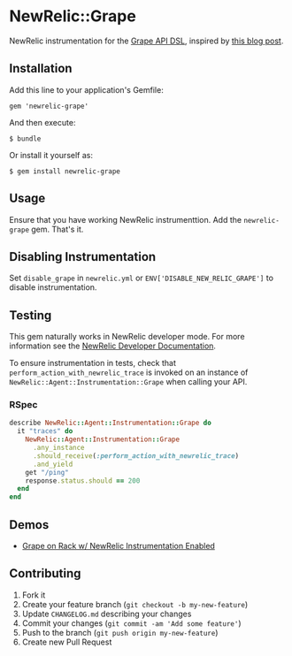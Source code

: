# NewRelic::Grape

NewRelic instrumentation for the [Grape API DSL][0], inspired by [this blog post][1].

## Installation

Add this line to your application's Gemfile:

    gem 'newrelic-grape'

And then execute:

    $ bundle

Or install it yourself as:

    $ gem install newrelic-grape

## Usage

Ensure that you have working NewRelic instrumenttion. Add the `newrelic-grape` gem. That's it.

## Disabling Instrumentation

Set `disable_grape` in `newrelic.yml` or `ENV['DISABLE_NEW_RELIC_GRAPE']` to disable instrumentation.

## Testing

This gem naturally works in NewRelic developer mode. For more information see the [NewRelic Developer Documentation][2].

To ensure instrumentation in tests, check that `perform_action_with_newrelic_trace` is invoked on an instance of `NewRelic::Agent::Instrumentation::Grape` when calling your API.

### RSpec

``` ruby
describe NewRelic::Agent::Instrumentation::Grape do
  it "traces" do
    NewRelic::Agent::Instrumentation::Grape
      .any_instance
      .should_receive(:perform_action_with_newrelic_trace)
      .and_yield
    get "/ping"
    response.status.should == 200
  end
end
```

## Demos

* [Grape on Rack w/ NewRelic Instrumentation Enabled][3]

## Contributing

1. Fork it
2. Create your feature branch (`git checkout -b my-new-feature`)
3. Update `CHANGELOG.md` describing your changes
4. Commit your changes (`git commit -am 'Add some feature'`)
5. Push to the branch (`git push origin my-new-feature`)
6. Create new Pull Request

[0]: https://github.com/intridea/grape
[1]: http://artsy.github.com/blog/2012/11/29/measuring-performance-in-grape-apis-with-new-relic
[2]: https://newrelic.com/docs/ruby/developer-mode
[3]: https://github.com/dblock/grape-on-rack
